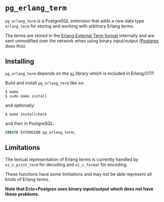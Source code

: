 `pg_erlang_term`
================

`pg_erlang_term` is a PostgreSQL extension that adds a new data type `erlang_term` for storing and working with arbitrary Erlang terms.

The terms are stored in the [Erlang External Term format](https://www.erlang.org/doc/apps/erts/erl_ext_dist.html) internally and are sent unmodified over the network when using binary input/output ([Postgrex](https://hexdocs.pm/postgrex/readme.html) does this). 

Installing
----------
`pg_erlang_term` depends on the [`ei`](https://www.erlang.org/doc/man/ei.html) library which is included in Erlang/OTP.

Build and install `pg_erlang_term` like so:
```shell
$ make
$ sudo make install
```

and optionally:
```shell
$ make installcheck
```

and then in PostgreSQL:
```sql
CREATE EXTENSION pg_erlang_term;
```

Limitations
-----------

The textual representation of Erlang terms is currently handled by `ei_s_print_term` for decoding and `ei_x_format` for encoding.

These functions have some limitations and may not be able represent all kinds of Erlang terms.

**Note that Ecto+Postgrex uses binary input/output which does not have these problems.**
